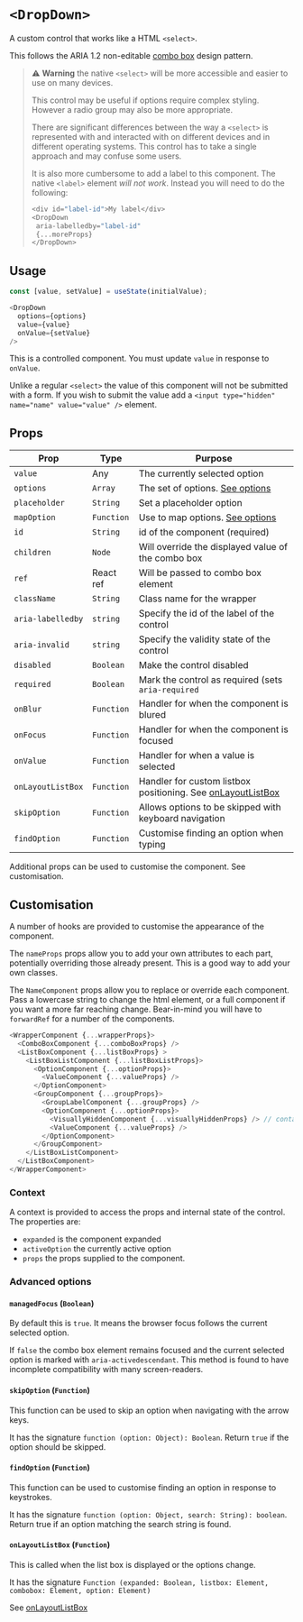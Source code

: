 # `<DropDown>`

A custom control that works like a HTML `<select>`.

This follows the ARIA 1.2 non-editable [combo box](https://w3c.github.io/aria-practices/#combobox)
design pattern.

> :warning: **Warning** the native `<select>` will be more accessible and easier to use on many devices.
>
> This control may be useful if options require complex styling.  However a radio group may also be more appropriate.
>
> There are significant differences between the way a `<select>` is represented with and interacted with
> on different devices and in different operating systems.  This control has to take a single approach and
> may confuse some users.
>
> It is also more cumbersome to add a label to this component.  The native `<label>` element _will not work_.
> Instead you will need to do the following:
>
> ```js
> <div id="label-id">My label</div>
> <DropDown
>  aria-labelledby="label-id"
>  {...moreProps}
> </DropDown>
> ```

## Usage

```js
const [value, setValue] = useState(initialValue);

<DropDown
  options={options}
  value={value}
  onValue={setValue}
/>
```

This is a controlled component.  You must update `value` in response to `onValue`.

Unlike a regular `<select>` the value of this component will not be submitted with a form.
If you wish to submit the value add a `<input type="hidden" name="name" value="value" />` element.

## Props

| Prop              | Type       | Purpose                                                          |
| ----              | ----       | ----                                                             |
| `value`           | Any        | The currently selected option                                    |
| `options`         | `Array`    | The set of options. [See options][1]                             |
| `placeholder`     | `String`   | Set a placeholder option                                         |
| `mapOption`       | `Function` | Use to map options. [See options][1]                             |
| `id`              | `String`   | id of the component (required)                                   |
| `children`        | `Node`     | Will override the displayed value of the combo box               |
| `ref`             | React ref  | Will be passed to combo box element                              |
| `className`       | `String`   | Class name for the wrapper                                       |
| `aria-labelledby` | `string`   | Specify the id of the label of the control                       |
| `aria-invalid`    | `string`   | Specify the validity state of the control                        |
| `disabled`        | `Boolean`  | Make the control disabled                                        |
| `required`        | `Boolean`  | Mark the control as required (sets `aria-required`               |
| `onBlur`          | `Function` | Handler for when the component is blured                         |
| `onFocus`         | `Function` | Handler for when the component is focused                        |
| `onValue`         | `Function` | Handler for when a value is selected                             |
| `onLayoutListBox` | `Function` | Handler for custom listbox positioning. See [onLayoutListBox][2] |
| `skipOption`      | `Function` | Allows options to be skipped with keyboard navigation            |
| `findOption`      | `Function` | Customise finding an option when typing                          |

Additional props can be used to customise the component.  See customisation.

## Customisation

A number of hooks are provided to customise the appearance of the component.

The `nameProps` props allow you to add your own attributes to each part, potentially overriding those already present.
This is a good way to add your own classes.

The `NameComponent` props allow you to replace or override each component.  Pass a lowercase string to change
the html element, or a full component if you want a more far reaching change.  Bear-in-mind you will have to
`forwardRef` for a number of the components.

```js
<WrapperComponent {...wrapperProps}>
  <ComboBoxComponent {...comboBoxProps} />
  <ListBoxComponent {...listBoxProps} >
    <ListBoxListComponent {...listBoxListProps}>
      <OptionComponent {...optionProps}>
        <ValueComponent {...valueProps} />
      </OptionComponent>
      <GroupComponent {...groupProps}>
        <GroupLabelComponent {...groupProps} />
        <OptionComponent {...optionProps}>
          <VisuallyHiddenComponent {...visuallyHiddenProps} /> // contains the group name for screen readers
          <ValueComponent {...valueProps} />
        </OptionComponent>
      </GroupComponent>
    </ListBoxListComponent>
  </ListBoxComponent>
</WrapperComponent>
```

### Context

A context is provided to access the props and internal state of the control.  The properties are:

- `expanded` is the component expanded
- `activeOption` the currently active option
- `props` the props supplied to the component.

### Advanced options

#### `managedFocus` (`Boolean`)

By default this is `true`.  It means the browser focus follows the current selected option.

If `false` the combo box element remains focused and the current selected option is
marked with `aria-activedescendant`.  This method is found to have incomplete compatibility
with many screen-readers.

#### `skipOption` (`Function`)

This function can be used to skip an option when navigating with the arrow keys.

It has the signature `function (option: Object): Boolean`.  Return `true` if the option should be skipped.

#### `findOption` (`Function`)

This function can be used to customise finding an option in response to keystrokes.

It has the signature `function (option: Object, search: String): boolean`.
Return true if an option matching the search string is found.

#### `onLayoutListBox` (`Function`)

This is called when the list box is displayed or the options change.

It has the signature `Function (expanded: Boolean, listbox: Element, combobox: Element, option: Element)`

See [onLayoutListBox][2]

[1]: options.md
[2]: on_layout_list_box.md

